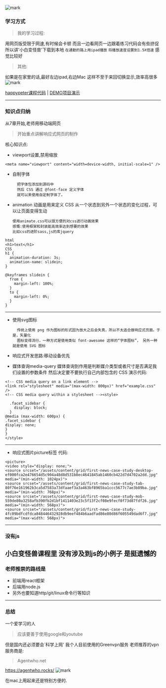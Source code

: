 

![mark](http://oe40n695u.bkt.clouddn.com/blog/20170205/214545394.png)


### 学习方式

> 我的学习过程:

用网页版受限于网速,有时候会卡顿
而且一边看网页一边跟着练习代码会有些挤促
所以讲'小白变怪兽'下载到本地
`在通勤的路上用ipad播放`
`将播放速度设置到1.5X倍速`
感觉比较好

> 其他:

如果是在家里的话,最好左边ipad,右边Mac
这样不至于来回切换显示,效率高很多    
![mark](http://oe40n695u.bkt.clouddn.com/blog/20170205/214806018.png)

[happypeter课程代码](https://github.com/happypeter/bianguaishou-page/tree/gh-pages) |  [DEMO项目演示](https://happypeter.github.io/bianguaishou-page/demo/ch9-res/02-query/)


---

### 知识点归纳
从7章开始,老师用移动端网页  

> 开始重点讲解响应式网页的制作  

核心知识点:
- viewport设置,禁用缩放

```
<meta name="viewport" content="width=device-width, initial-scale=1" />
```
- 自制字体  

        把字体包添加到源码中
        然后 CSS 通过 @font-face 定义字体
        就可以来使用自定制字体了。
- animation 动画是用来定义 CSS 从一个状态到另外一个状态的变化过程，可以让页面变得生动  

      使用animate.css可以很方便的对css进行动画效果
      感慨:使用框架和封装能高效率达到想要的效果
      比如css的进阶sass,js的库jquery
```
html
<h1>text</h1>
CSS
h1 {
  animation-duration: 3s;
  animation-name: slidein;
}

@keyframes slidein {
  from {
    margin-left: 100%;
  }
  to {
    margin-left: 0%;
  }
}

```

---

- 使用svg图标  

        传统上使用 png 作为图标的形式因为放大之后会失真，所以不太适合做响应式页面。于是，矢量化 
        图标变得流行，一种方式是使用类似 font-awesome 这样的“字体图标”， 另外一种就是使用 SVG 图标

- 响应式开发思路:移动设备优先
- 媒体查询media-query
        媒体查询到作用是判断媒介类型或者尺寸是否满足我们设置的参数条件
        然后决定要不要执行自己内部包含的 CSS 
演示代码:
```
<!-- CSS media query on a link element -->
<link rel="stylesheet" media="(max-width: 800px)" href="example.css" />
<!-- CSS media query within a stylesheet --><style>

  .facet_sidebar {
    display: block;
  }
@media (max-width: 600px) {
.facet_sidebar {
display: none;
}
}
</style>
```

---

- 响应式图片picture标签
代码:
```
<picture>
<video style="display: none;"> 
<source srcset="/assets/content/grid/first-news-case-study-desktop-ef000fca2e476654d5c904a48d8d531b8ec4641845ab1460cb422d7d4702a2dd.jpg" media="(min-width: 1024px)">
<source srcset="/assets/content/grid/first-news-case-study-tab-80f76e161962b3ca5d7583a73dfaaef3a3a463bf8965ba1ccc5677c7ae3b89ba.jpg" media="(min-width: 768px)">
<source srcset="/assets/content/grid/first-news-case-study-mob-559de80a3258afb390fb2d1bf1411403e23c5f13f2cf08e9fecf0f73d87fdf26.jpg" media="(min-width: 568px)">
<source srcset="/assets/content/grid/first-news-case-study-4fc09bdfcdfdca848446432928db9eef484b6aadfad86e80d86f605549dad6f7.jpg" media="(max-width: 568px)">
```

---
### 没有js
小白变怪兽课程里
没有涉及到js的小例子
是挺遗憾的
---
### 老师推崇的路线是

- 前端用react框架
- 后端用node.js
- 另外也要知道http/git/linux命令行等知识

---
### 总结
一个爱学习的人
> 应该要善于使用google和youtube

但是国内还必须要会`科学上网'
我个人目前使用的Greenvpn服务
老师推荐的vpn服务商是:
> Agentwho.net 

https://agentwho.rocks/
![mark](http://oe40n695u.bkt.clouddn.com/blog/20170205/214556477.png)
 

在mac上用起来还是特别方便的.
